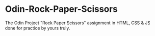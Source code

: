 # Odin-Rock-Paper-Scissors
The Odin Project "Rock Paper Scissors" assignment in HTML, CSS &amp; JS done for practice by yours truly.
